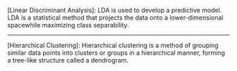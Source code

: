 [Linear Discriminant Analysis]:
LDA is used to develop a predictive model. 
LDA is a statistical method that projects the data onto a lower-dimensional
spacewhile maximizing class separability.

------------------------------------------------------------------------------

[Hierarchical Clustering]:
Hierarchical clustering is a method of grouping similar data points into clusters
or groups in a hierarchical manner, forming a tree-like structure called a dendrogram.

